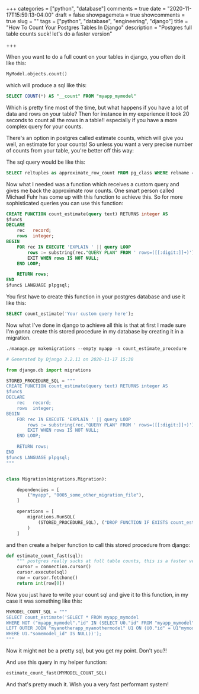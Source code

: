 +++
categories = ["python", "database"]
comments = true
date = "2020-11-17T15:59:13-04:00"
draft = false
showpagemeta = true
showcomments = true
slug = ""
tags = ["python", "database", "engineering", "django"]
title = "How To Count Your Postgres Tables In Django"
description = "Postgres full table counts suck! let's do a faster version"

+++

When you want to do a full count on your tables in django, you often do it like this:  
```python
MyModel.objects.count()
```
which will produce a sql like this:  
```sql
SELECT COUNT(*) AS "__count" FROM "myapp_mymodel"
```
Which is pretty fine most of the time, but what happens if you have a lot of data and rows on your table? Then for instance in my experience it took 20 seconds to count all the rows in a table!! especially if you have a more complex query for your counts.  

There's an option in postgres called estimate counts, which will give you well, an estimate for your counts! So unless you want a very precise number of counts from your table, you're better off this way:  

The sql query would be like this:  
```sql
SELECT reltuples as approximate_row_count FROM pg_class WHERE relname = 'table_name';
```
Now what I needed was a function which receives a custom query and gives me back the approximate row counts. One smart person called Michael Fuhr has come up with this function to achieve this. So for more sophisticated queries you can use this function:  
```sql
CREATE FUNCTION count_estimate(query text) RETURNS integer AS
$func$
DECLARE
    rec   record;
    rows  integer;
BEGIN
    FOR rec IN EXECUTE 'EXPLAIN ' || query LOOP
        rows := substring(rec."QUERY PLAN" FROM ' rows=([[:digit:]]+)');
        EXIT WHEN rows IS NOT NULL;
    END LOOP;

    RETURN rows;
END
$func$ LANGUAGE plpgsql;
```
You first have to create this function in your postgres database and use it like this:  
```sql
SELECT count_estimate('Your custom query here');
```

Now what I've done in django to achieve all this is that at first I made sure I'm gonna create this stored procedure in my database by creating it in a migration.
```python
./manage.py makemigrations --empty myapp -n count_estimate_procedure
```
```python
# Generated by Django 2.2.11 on 2020-11-17 15:30

from django.db import migrations

STORED_PROCEDURE_SQL = """
CREATE FUNCTION count_estimate(query text) RETURNS integer AS
$func$
DECLARE
    rec   record;
    rows  integer;
BEGIN
    FOR rec IN EXECUTE 'EXPLAIN ' || query LOOP
        rows := substring(rec."QUERY PLAN" FROM ' rows=([[:digit:]]+)');
        EXIT WHEN rows IS NOT NULL;
    END LOOP;

    RETURN rows;
END
$func$ LANGUAGE plpgsql;
"""


class Migration(migrations.Migration):

    dependencies = [
        ("myapp", "0005_some_other_migration_file"),
    ]

    operations = [
        migrations.RunSQL(
            (STORED_PROCEDURE_SQL), ("DROP FUNCTION IF EXISTS count_estimate;")
        )
    ]
```

and then create a helper function to call this stored procedure from django:  
```python
def estimate_count_fast(sql):
    """ postgres really sucks at full table counts, this is a faster version"""
    cursor = connection.cursor()
    cursor.execute(sql)
    row = cursor.fetchone()
    return int(row[0])
```

Now you just have to write your count sql and give it to this function, in my case it was something like this:  
```python
MYMODEL_COUNT_SQL = """
SELECT count_estimate('SELECT * FROM myapp_mymodel 
WHERE NOT ("myapp_mymodel"."id" IN (SELECT U0."id" FROM "myapp_mymodel" U0 
LEFT OUTER JOIN "myanotherapp_myanothermodel" U1 ON (U0."id" = U1"mymodel_id") 
WHERE U1."somemodel_id" IS NULL))');
"""
```
Now it might not be a pretty sql, but you get my point. Don't you?!  

And use this query in my helper function:  
```python
estimate_count_fast(MYMODEL_COUNT_SQL)
```
And that's pretty much it. Wish you a very fast performant system!   